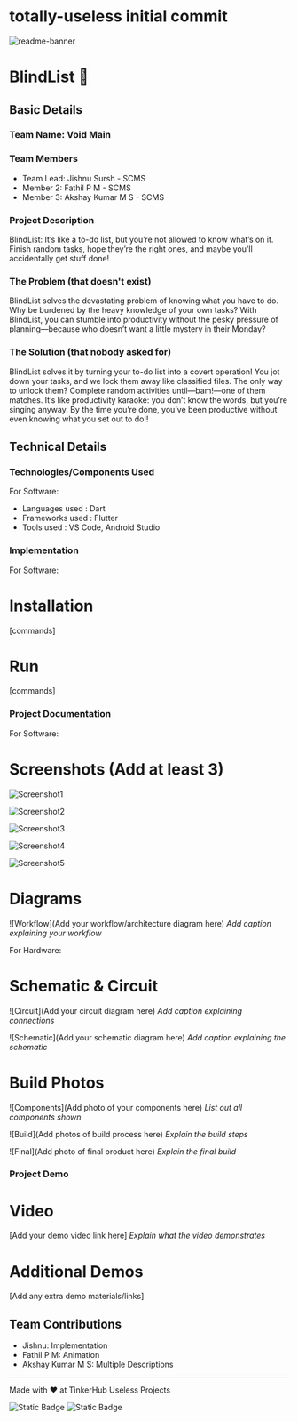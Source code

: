 # totally-useless initial commit
<img width="1280" alt="readme-banner" src="https://github.com/user-attachments/assets/35332e92-44cb-425b-9dff-27bcf1023c6c">

# BlindList 🎯


## Basic Details
### Team Name: Void Main


### Team Members
- Team Lead: Jishnu Sursh - SCMS
- Member 2: Fathil P M - SCMS
- Member 3: Akshay Kumar M S - SCMS

### Project Description
BlindList: It’s like a to-do list, but you’re not allowed to know what’s on it. Finish random tasks, hope they’re the right ones, and maybe you'll accidentally get stuff done! 

### The Problem (that doesn't exist)
BlindList solves the devastating problem of knowing what you have to do. Why be burdened by the heavy knowledge of your own tasks? With BlindList, you can stumble into productivity without the pesky pressure of planning—because who doesn’t want a little mystery in their Monday?







### The Solution (that nobody asked for)
BlindList solves it by turning your to-do list into a covert operation! You jot down your tasks, and we lock them away like classified files. The only way to unlock them? Complete random activities until—bam!—one of them matches. It’s like productivity karaoke: you don’t know the words, but you’re singing anyway. By the time you’re done, you’ve been productive without even knowing what you set out to do!!

## Technical Details
### Technologies/Components Used
For Software:
- Languages used : Dart
- Frameworks used : Flutter
- Tools used : VS Code, Android Studio

### Implementation
For Software:
# Installation
[commands]

# Run
[commands]

### Project Documentation
For Software:

# Screenshots (Add at least 3)
![Screenshot1](<img width="1280" alt="readme-banner" src="demo assets/IMG-20241026-WA0014.jpg">)


![Screenshot2](<img width="1280" alt="readme-banner" src="demo assets/IMG-20241026-WA0015.jpg">)


![Screenshot3](<img width="1280" alt="readme-banner" src="demo assets/IMG-20241026-WA0016.jpg">)


![Screenshot4](<img width="1280" alt="readme-banner" src="demo assets/IMG-20241026-WA0017.jpg>)

![Screenshot5](<img width="1280" alt="readme-banner" src="demo assets/IMG-20241026-WA0018.jpg">)
# Diagrams
![Workflow](Add your workflow/architecture diagram here)
*Add caption explaining your workflow*

For Hardware:

# Schematic & Circuit
![Circuit](Add your circuit diagram here)
*Add caption explaining connections*

![Schematic](Add your schematic diagram here)
*Add caption explaining the schematic*

# Build Photos
![Components](Add photo of your components here)
*List out all components shown*

![Build](Add photos of build process here)
*Explain the build steps*

![Final](Add photo of final product here)
*Explain the final build*

### Project Demo
# Video
[Add your demo video link here]
*Explain what the video demonstrates*

# Additional Demos
[Add any extra demo materials/links]

## Team Contributions
- Jishnu: Implementation
- Fathil P M: Animation
- Akshay Kumar M S: Multiple Descriptions

---
Made with ❤️ at TinkerHub Useless Projects 

![Static Badge](https://img.shields.io/badge/TinkerHub-24?color=%23000000&link=https%3A%2F%2Fwww.tinkerhub.org%2F)
![Static Badge](https://img.shields.io/badge/UselessProject--24-24?link=https%3A%2F%2Fwww.tinkerhub.org%2Fevents%2FQ2Q1TQKX6Q%2FUseless%2520Projects)



